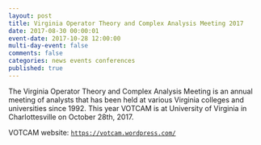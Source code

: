 ```yaml
---
layout: post
title: Virginia Operator Theory and Complex Analysis Meeting 2017
date: 2017-08-30 00:00:01
event-date: 2017-10-28 12:00:00
multi-day-event: false
comments: false
categories: news events conferences
published: true
---
```


The Virginia Operator Theory and Complex Analysis Meeting is an annual meeting of analysts that has been held at various Virginia colleges and universities since 1992. This year VOTCAM is at University of Virginia in Charlottesville on October 28th, 2017.

VOTCAM website: [`https://votcam.wordpress.com/`](https://votcam.wordpress.com/)

